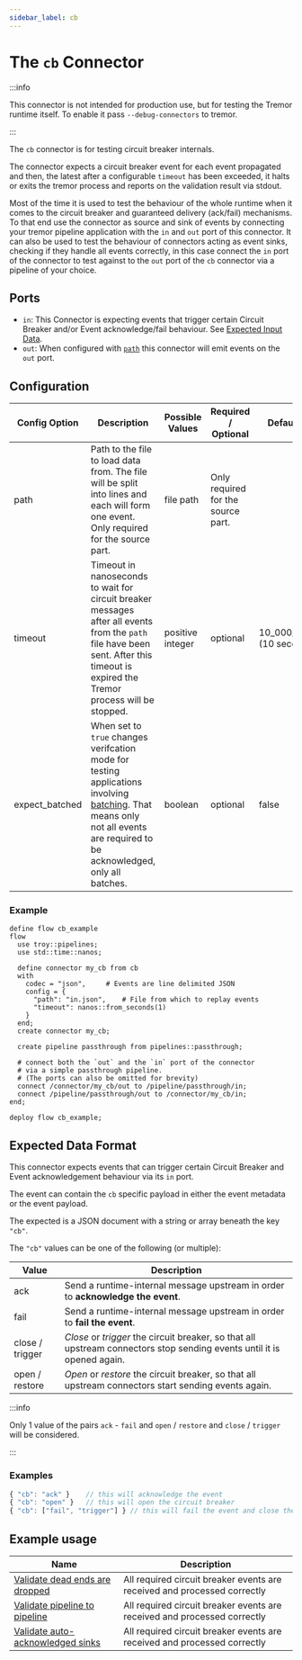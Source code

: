 ```yaml
---
sidebar_label: cb
---
```


# The `cb` Connector

:::info

This connector is not intended for production use, but for testing the Tremor runtime itself. To enable it pass `--debug-connectors` to tremor.

:::


The `cb` connector is for testing circuit breaker internals.

The connector expects a circuit breaker event for each event propagated
and then, the latest after a configurable `timeout` has been exceeded,
it halts or exits the tremor process and reports on the validation result via stdout.

Most of the time it is used to test the behaviour of the whole runtime when it comes to the circuit breaker and guaranteed delivery (ack/fail) mechanisms. To that end use the connector as source and sink of events by connecting your tremor pipeline application with the `in` and `out` port of this connector.
It can also be used to test the behaviour of connectors acting as event sinks, checking if they handle all events correctly, in this case connect the `in` port of the connector to test against to the `out` port of the `cb` connector via a pipeline of your choice.


## Ports

- `in`: This Connector is expecting events that trigger certain Circuit Breaker and/or Event acknowledge/fail behaviour. See [Expected Input Data](#expected-input-data).
- `out`: When configured with [`path`](#configuration) this connector will emit events on the `out` port.

## Configuration

| Config Option  | Description                                                                                                                                                                                                  | Possible Values  | Required / Optional                | Default Value               |
|----------------|--------------------------------------------------------------------------------------------------------------------------------------------------------------------------------------------------------------|------------------|------------------------------------|-----------------------------|
| path           | Path to the file to load data from. The file will be split into lines and each will form one event. Only required for the source part.                                                                       | file path        | Only required for the source part. |                             |
| timeout        | Timeout in nanoseconds to wait for circuit breaker messages after all events from the `path` file have been sent. After this timeout is expired the Tremor process will be stopped.                          | positive integer | optional                           | 10_000_000_000 (10 seconds) |
| expect_batched | When set to `true` changes verifcation mode for testing applications involving [batching](../operators/batch.md). That means only not all events are required to be acknowledged, only all batches. | boolean          | optional                           | false                       |

### Example

```tremor title="cb_example.troy"
define flow cb_example
flow
  use troy::pipelines;
  use std::time::nanos;

  define connector my_cb from cb
  with
    codec = "json",		# Events are line delimited JSON
    config = {
      "path": "in.json",	# File from which to replay events
      "timeout": nanos::from_seconds(1)
    }
  end;
  create connector my_cb;

  create pipeline passthrough from pipelines::passthrough;

  # connect both the `out` and the `in` port of the connector 
  # via a simple passthrough pipeline.
  # (The ports can also be omitted for brevity)
  connect /connector/my_cb/out to /pipeline/passthrough/in;
  connect /pipeline/passthrough/out to /connector/my_cb/in;
end;

deploy flow cb_example;
```

## Expected Data Format

This connector expects events that can trigger certain Circuit Breaker and Event acknowledgement behaviour via its `in` port.

The event can contain the `cb` specific payload in either the event metadata or the event payload.

The expected is a JSON document with a string or array beneath the key `"cb"`.

The `"cb"` values can be one of the following (or multiple):

| Value           | Description                                                                                                             |
|-----------------|-------------------------------------------------------------------------------------------------------------------------|
| ack             | Send a runtime-internal message upstream in order to **acknowledge the event**.                                         |
| fail            | Send a runtime-internal message upstream in order to **fail the event**.                                                |
| close / trigger | *Close* or *trigger* the circuit breaker, so that all upstream connectors stop sending events until it is opened again. |
| open / restore  | *Open* or *restore* the circuit breaker, so that all upstream connectors start sending events again.                    |

:::info

Only 1 value of the pairs `ack` - `fail` and `open` / `restore` and `close` / `trigger` will be considered.

:::

### Examples

```js
{ "cb": "ack" }    // this will acknowledge the event
{ "cb": "open" }   // this will open the circuit breaker
{ "cb": ["fail", "trigger"] } // this will fail the event and close the circuit breaker
```

## Example usage

| Name                                                                                                                                         | Description                                                              |
|----------------------------------------------------------------------------------------------------------------------------------------------|--------------------------------------------------------------------------|
| [Validate dead ends are dropped](https://github.com/tremor-rs/tremor-runtime/tree/main/tremor-cli/tests/integration/cb-drop-dead-ends)       | All required circuit breaker events are received and processed correctly |
| [Validate pipeline to pipeline](https://github.com/tremor-rs/tremor-runtime/tree/main/tremor-cli/tests/integration/cb-pipeline-to-pipeline)  | All required circuit breaker events are received and processed correctly |
| [Validate auto-acknowledged sinks](https://github.com/tremor-rs/tremor-runtime/tree/main/tremor-cli/tests/integration/cb-with-auto-ack-sink) | All required circuit breaker events are received and processed correctly |

